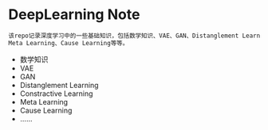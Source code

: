 # DeepLearning Note

```latex
该repo记录深度学习中的一些基础知识，包括数学知识、VAE、GAN、Distanglement Learning、Constractive Learning、
Meta Learning、Cause Learning等等。
```

- 数学知识
- VAE
- GAN
- Distanglement Learning
- Constractive Learning
- Meta Learning
- Cause Learning
- ......